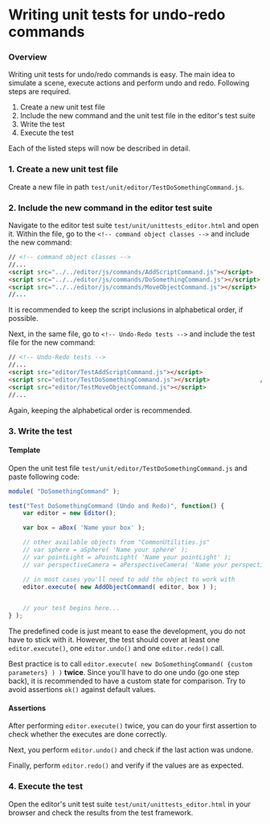 Writing unit tests for undo-redo commands
===

### Overview ###

Writing unit tests for undo/redo commands is easy.
The main idea to simulate a scene, execute actions and perform undo and redo.
Following steps are required.

1. Create a new unit test file
2. Include the new command and the unit test file in the editor's test suite
3. Write the test
4. Execute the test

Each of the listed steps will now be described in detail.

### 1. Create a new unit test file ###

Create a new file in path `test/unit/editor/TestDoSomethingCommand.js`.

### 2. Include the new command in the editor test suite ###

Navigate to the editor test suite `test/unit/unittests_editor.html` and open it.
Within the file, go to the `<!-- command object classes -->` and include the new command:

```html
// <!-- command object classes -->
//...
<script src="../../editor/js/commands/AddScriptCommand.js"></script>
<script src="../../editor/js/commands/DoSomethingCommand.js"></script>         // add this line
<script src="../../editor/js/commands/MoveObjectCommand.js"></script>
//...
```

It is recommended to keep the script inclusions in alphabetical order, if possible.

Next, in the same file, go to `<!-- Undo-Redo tests -->` and include the test file for the new command:

```html
// <!-- Undo-Redo tests -->
//...
<script src="editor/TestAddScriptCommand.js"></script>
<script src="editor/TestDoSomethingCommand.js"></script>              // add this line
<script src="editor/TestMoveObjectCommand.js"></script>
//...
```

Again, keeping the alphabetical order is recommended.

### 3. Write the test ###

#### Template ####

Open the unit test file `test/unit/editor/TestDoSomethingCommand.js` and paste following code:

```javascript
module( "DoSomethingCommand" );

test("Test DoSomethingCommand (Undo and Redo)", function() {
    var editor = new Editor();

    var box = aBox( 'Name your box' );

    // other available objects from "CommonUtilities.js"
    // var sphere = aSphere( 'Name your sphere' );
    // var pointLight = aPointLight( 'Name your pointLight' );
    // var perspectiveCamera = aPerspectiveCamera( 'Name your perspectiveCamera' );

    // in most cases you'll need to add the object to work with
    editor.execute( new AddObjectCommand( editor, box ) );


    // your test begins here...
} );
```

The predefined code is just meant to ease the development, you do not have to stick with it.
However, the test should cover at least one `editor.execute()`, one `editor.undo()` and one `editor.redo()` call.

Best practice is to call `editor.execute( new DoSomethingCommand( {custom parameters} ) )` **twice**. Since you'll have to do one undo (go one step back), it is recommended to have a custom state for comparison. Try to avoid assertions `ok()` against default values.

#### Assertions ####
After performing `editor.execute()` twice, you can do your first assertion to check whether the executes are done correctly.

Next, you perform `editor.undo()` and check if the last action was undone.

Finally, perform `editor.redo()` and verify if the values are as expected.

### 4. Execute the test ###

Open the editor's unit test suite `test/unit/unittests_editor.html` in your browser and check the results from the test framework.
